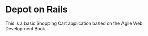 # Depot on Rails

This is a basic Shopping Cart application based on the Agile Web Development Book.
